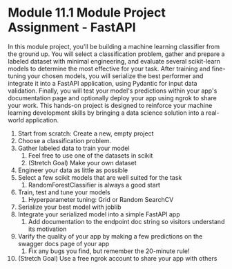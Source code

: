 # Module 11.1 Module Project Assignment - FastAPI

In this module project, you'll be building a machine learning classifier from the ground up. You will select a classification problem, gather and prepare a labeled dataset with minimal engineering, and evaluate several scikit-learn models to determine the most effective for your task. After training and fine-tuning your chosen models, you will serialize the best performer and integrate it into a FastAPI application, using Pydantic for input data validation. Finally, you will test your model's predictions within your app's documentation page and optionally deploy your app using ngrok to share your work. This hands-on project is designed to reinforce your machine learning development skills by bringing a data science solution into a real-world application.


1. Start from scratch: Create a new, empty project
2. Choose a classification problem.
3. Gather labeled data to train your model
   1. Feel free to use one of the datasets in scikit
   2. (Stretch Goal) Make your own dataset
4. Engineer your data as little as possible
5. Select a few scikit models that are well suited for the task
   1. RandomForestClassifier is always a good start
6. Train, test and tune your models
   1. Hyperparameter tuning: Grid or Random SearchCV
7. Serialize your best model with joblib
8. Integrate your serialized model into a simple FastAPI app
   1. Add documentation to the endpoint doc string so visitors understand its motivation
9. Varify the quality of your app by making a few predictions on the swagger docs page of your app
   1. Fix any bugs you find, but remember the 20-minute rule!
10. (Stretch Goal) Use a free ngrok account to share your app with others
